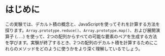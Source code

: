 # はじめに

この実験では、デカルト積の概念と、JavaScriptを使ってそれを計算する方法を探ります。`Array.prototype.reduce()`、`Array.prototype.map()`、および展開演算子 (`...`) を使って、2つの配列からすべての可能な要素のペアを生成する方法を学びます。実験が終了するとき、2つの配列のデカルト積を計算するためにこれらのメソッドをどのように使うかをより深く理解しているでしょう。
